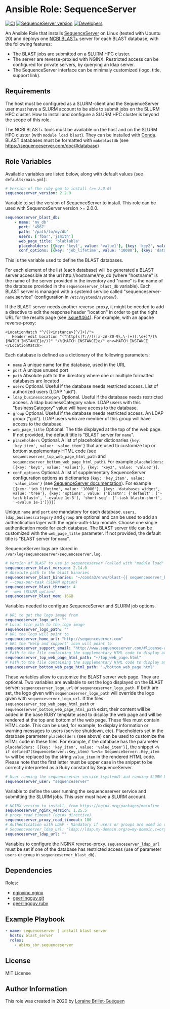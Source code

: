# Ansible Role: SequenceServer

[![CI](https://github.com/abims-sbr/ansible-sequenceserver/workflows/CI/badge.svg?branch=master)](https://github.com/abims-sbr/ansible-sequenceserver/actions?query=workflow%3ACI)
[![SequenceServer version](https://img.shields.io/badge/SequenceServer%20version-2.0-green.svg)](https://github.com/wurmlab/sequenceserver)
[![Developers](https://img.shields.io/badge/Developers-ABiMS-blue.svg)](https://abims.sb-roscoff.fr)

An Ansible Role that installs [SequenceServer](https://sequenceserver.com) on Linux (tested with Ubuntu 20) and deploys one [NCBI BLAST+](https://blast.ncbi.nlm.nih.gov/Blast.cgi?CMD=Web&PAGE_TYPE=BlastDocs&DOC_TYPE=Download) server for each BLAST database, with the following features:
- The BLAST jobs are submitted on a [SLURM](https://slurm.schedmd.com/) HPC cluster.
- The server are reverse-proxied with NGINX. Restricted access can be configured for private servers, by querying an ldap server.
- The SequenceServer interface can be minimaly customized (logo, title, support link).

## Requirements

The host must be configured as a SLURM-client and the SequenceServer user must have a SLURM account to be able to submit jobs on the SLURM HPC cluster.
How to install and configure a SLURM HPC cluster is beyond the scope of this role.

The NCBI BLAST+ tools must be available on the host and on the SLURM HPC cluster (with `module load blast`). They can be installed with [Conda](https://bioconda.github.io/recipes/blast/README.html?blast). BLAST databases must be formatted with `makeblastdb` (see https://sequenceserver.com/doc/#database)

## Role Variables

Available variables are listed below, along with default values (see `defaults/main.yml`):

```yaml
# Version of the ruby gem to install (>= 2.0.0)
sequenceserver_version: 2.2.0
```
Variable to set the version of SequenceServer to install. This role can be used with SequenceServer version >= 2.0.0.

```yaml
sequenceserver_blast_db:
    - name: 'my_db'
      port: '4567'
      path: '/path/to/my/db'
      users: ['fbar','jsmith']
      web_page_title: 'blablabla'
      placeholders: [{key: 'key1', value: 'value1'}, {key: 'key2', value: 'value2'}]
      conf_options: [{key: 'job_lifetime', value: '10080'}, {key: 'databases_widget', value: 'tree'}, {key: 'options', value: {'blastn': {'default': ['-task blastn', '-evalue 1e-5'], 'short-seq': ['-task blastn-short', '-evalue 1e-1']}}}]
```
This is the variable used to define the BLAST databases.

For each element of the list (each database) will be generated a BLAST server accessible at the url http://hostname/my_db (where "hostname" is the name of the server provided in the inventory and "name" is the name of the database provided in the `sequenceserver_blast_db` variable). Each BLAST server is managed with a systemd service called "sequenceserver-`name`.service" (configuration in `/etc/systemd/system/`).

If the BLAST server needs another reverse-proxy, it might be needed to add a directive to edit the response header "location" in order to get the right URL for the results page (see [issue#464](https://github.com/wurmlab/sequenceserver/issues/464)). For example, with an apache reverse-proxy:
```
<LocationMatch "^/(?<instance>[^/]+)/">
   Header edit Location "(^http[s]?://)([a-zA-Z0-9\.\-]+)(:\d+)?/(%{MATCH_INSTANCE}e/)?" "/%{MATCH_INSTANCE}e/" env=MATCH_INSTANCE
</LocationMatch>
```

Each database is defined as a dictionary of the following parameters:
- `name` A unique name for the database, used in the URL
- `port` A unique unused port
- `path` Absolute path to the directory where one or multiple formatted databases are located
- `users` Optional. Useful if the database needs restricted access. List of authorized users (LDAP "uid").
- `ldap_businesscategory` Optional. Useful if the database needs restricted access. A ldap businessCategory value. LDAP users with this "businessCategory" value will have access to the database.
- `group` Optional. Useful if the database needs restricted access. An LDAP group ("gid"). LDAP users who are member of this group will have access to the database.
- `web_page_title` Optional. The title displayed at the top of the web page. If not provided, the default title is "BLAST server for `name`".
- `placeholders` Optional. A list of placeholder dictionaries `{key: 'key_item', value: 'value_item'}` that are used to customize top or bottom supplementary HTML code (see `sequenceserver_top_web_page_html_path` and `sequenceserver_bottom_web_page_html_path`). For example `placeholders: [{key: 'key1', value: 'value1'}, {key: 'key2', value: 'value2'}]`.
- `conf_options` Optional. A list of supplementary SequenceServer configuration options as dictionaries `{key: 'key_item', value: 'value_item'}` (see [SequenceServer documentation](https://sequenceserver.com/doc/#basics)). For example `[{key: 'job_lifetime', value: '10080'}, {key: 'databases_widget', value: 'tree'}, {key: 'options', value: {'blastn': {'default': ['-task blastn', '-evalue 1e-5'], 'short-seq': ['-task blastn-short', '-evalue 1e-1']}}}]`

Unique `name` and `port` are mandatory for each database.
`users`, `ldap_businesscategory` and `group` are optional and can be used to add an authentication layer with the nginx-auth-ldap module. Choose one single authentication mode for each database.
The BLAST server title can be customized with the `web_page_title` parameter. If not provided, the default title is "BLAST server for `name`".

SequenceServer logs are stored in `/var/log/sequenceserver/sequenceserver.log`.

```yaml
# Version of BLAST to use in sequenceserver (called with "module load" in the slurm bash script)
sequenceserver_blast_version: 2.14.0
# Absolute path to the blast binaries
sequenceserver_blast_binaries: "~/conda3/envs/blast-{{ sequenceserver_blast_version }}/bin"
# --cpus-per-task (SLURM option)
sequenceserver_blast_threads: 4
# --mem (SLURM option)
sequenceserver_blast_mem: 16GB
```
Variables needed to configure SequenceServer and SLURM job options.

```yaml
# URL to get the logo image from
sequenceserver_logo_url: ""
# Local file path to the logo image
sequenceserver_logo_path: ""
# URL the logo will point to
sequenceserver_home_url: "http://sequenceserver.com"
# URL the "Help and support" icon will point to
sequenceserver_support_email: "http://www.sequenceserver.com/#license-and-support"
# Path to the file containing the supplementary HTML code to display at the top of the web page
sequenceserver_top_web_page_html_path: "~/top_web_page.html"
# Path to the file containing the supplementary HTML code to display at the bottom of the web page
sequenceserver_bottom_web_page_html_path: "~/bottom_web_page.html"
```
These variables allow to customize the BLAST server web page. They are optional.
Two variables are available to set the logo displayed on the BLAST server: `sequenceserver_logo_url` or `sequenceserver_logo_path`. If both are set, the logo given with `sequenceserver_logo_path` will override the logo given with `sequenceserver_logo_url`.
If the files `sequenceserver_top_web_page_html_path` or `sequenceserver_bottom_web_page_html_path` exist, their content will be added in the base RUBY template used to display the web page and will be rendered at the top and bottom of the web page. These files must contain HTML code. This can be used, for example, to display information or warning messages to users (service shutdown, etc).
Placeholders set in the database parameter `placeholders` (see above) can be used to customize the HTML code in these files. For example, if the database has the parameter `placeholders: [{key: 'key_item', value: 'value_item'}]`, the snippet `<% if defined?(SequenceServer::Key_item) %><%= SequenceServer::Key_item %>` will be replaced by the string `value_item` in the rendered HTML code. Please note that the first letter must be upper case in the snippet to be correctly interpreted as a Ruby constant by SequenceServer.

```yaml
# User running the sequenceserver service (systemd) and running SLURM blast jobs
sequenceserver_user: "sequenceserver"
```
Variable to define the user running the sequenceserver service and submitting the SLURM jobs. This user must have a SLURM account.

```yaml
# NGINX version to install, from https://nginx.org/packages/mainline
sequenceserver_nginx_version: 1.25.5
# proxy_read_timeout (nginx directive)
sequenceserver_proxy_read_timeout: 180
# Authentication with LDAP - Mandatory if users or groups are used in variable sequenceserver_blast_db
# Sequenceserver_ldap_url: "ldap://ldap.my-domain.org/o=my-domain,c=org?uid?sub?"
sequenceserver_ldap_url: ""
```
Variables to configure the NGINX reverse-proxy.
`sequenceserver_ldap_url` must be set if one of the database has restricted access (use of parameter `users` or `group` in `sequenceserver_blast_db`).

## Dependencies

Roles:
 - [nginxinc.nginx](https://galaxy.ansible.com/nginxinc/nginx)
 - [geerlingguy.git](https://galaxy.ansible.com/geerlingguy/git)
 - [geerlingguy.ruby](https://galaxy.ansible.com/geerlingguy/ruby)

## Example Playbook

```yaml
- name: sequenceserver | install blast server
  hosts: blast_server
  roles:
    - abims_sbr.sequenceserver
```

## License

MIT License

## Author Information

This role was created in 2020 by [Loraine Brillet-Guéguen](https://github.com/loraine-gueguen)
